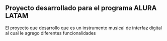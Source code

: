 ## Proyecto desarrollado para el programa ALURA LATAM

El proyecto que desarrollo que es un instrumento musical de interfaz digital al cual le agrego diferentes funcionalidades 

 

